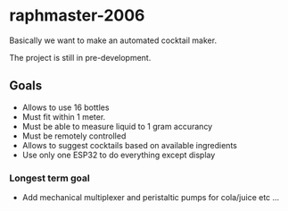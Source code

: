 # raphmaster-2006

Basically we want to make an automated cocktail maker.

The project is still in pre-development.

## Goals

- Allows to use 16 bottles
- Must fit within 1 meter.
- Must be able to measure liquid to 1 gram accurancy
- Must be remotely controlled
- Allows to suggest cocktails based on available ingredients
- Use only one ESP32 to do everything except display

### Longest term goal

- Add mechanical multiplexer and peristaltic pumps for cola/juice etc ...